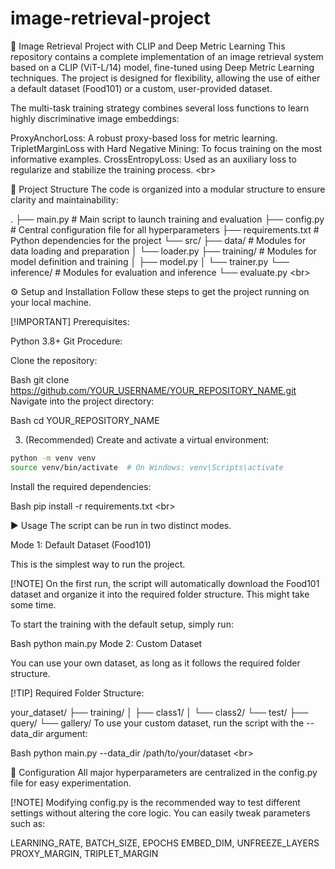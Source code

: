 # image-retrieval-project
🚀 Image Retrieval Project with CLIP and Deep Metric Learning
This repository contains a complete implementation of an image retrieval system based on a CLIP (ViT-L/14) model, fine-tuned using Deep Metric Learning techniques. The project is designed for flexibility, allowing the use of either a default dataset (Food101) or a custom, user-provided dataset.

The multi-task training strategy combines several loss functions to learn highly discriminative image embeddings:

ProxyAnchorLoss: A robust proxy-based loss for metric learning.
TripletMarginLoss with Hard Negative Mining: To focus training on the most informative examples.
CrossEntropyLoss: Used as an auxiliary loss to regularize and stabilize the training process.
&lt;br>

📂 Project Structure
The code is organized into a modular structure to ensure clarity and maintainability:

.
├── main.py             # Main script to launch training and evaluation
├── config.py           # Central configuration file for all hyperparameters
├── requirements.txt    # Python dependencies for the project
└── src/
    ├── data/           # Modules for data loading and preparation
    │   └── loader.py
    ├── training/       # Modules for model definition and training
    │   ├── model.py
    │   └── trainer.py
    └── inference/      # Modules for evaluation and inference
        └── evaluate.py
&lt;br>

⚙️ Setup and Installation
Follow these steps to get the project running on your local machine.

[!IMPORTANT]
Prerequisites:

Python 3.8+
Git
Procedure:

Clone the repository:

Bash
git clone https://github.com/YOUR_USERNAME/YOUR_REPOSITORY_NAME.git
 Navigate into the project directory:

Bash
cd YOUR_REPOSITORY_NAME
 
3.  (Recommended) Create and activate a virtual environment:

 ```bash
python -m venv venv
source venv/bin/activate  # On Windows: venv\Scripts\activate
```
 Install the required dependencies:

Bash
pip install -r requirements.txt
 &lt;br>

▶️ Usage
The script can be run in two distinct modes.

Mode 1: Default Dataset (Food101)

This is the simplest way to run the project.

[!NOTE]
On the first run, the script will automatically download the Food101 dataset and organize it into the required folder structure. This might take some time.

To start the training with the default setup, simply run:

Bash
python main.py
Mode 2: Custom Dataset

You can use your own dataset, as long as it follows the required folder structure.

[!TIP]
Required Folder Structure:

your_dataset/
├── training/
│   ├── class1/
│   └── class2/
└── test/
    ├── query/
    └── gallery/
 To use your custom dataset, run the script with the --data_dir argument:

Bash
python main.py --data_dir /path/to/your/dataset
&lt;br>

🔧 Configuration
All major hyperparameters are centralized in the config.py file for easy experimentation.

[!NOTE]
Modifying config.py is the recommended way to test different settings without altering the core logic. You can easily tweak parameters such as:

LEARNING_RATE, BATCH_SIZE, EPOCHS
EMBED_DIM, UNFREEZE_LAYERS
PROXY_MARGIN, TRIPLET_MARGIN

